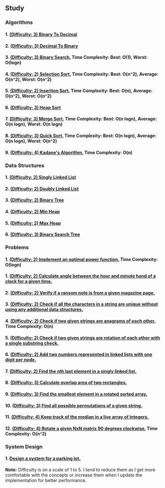 ## Study

### Algorithms

#### 1. [(Difficulty: 3) Binary To Decimal](algorithms/binary_to_decimal.py)
#### 2. [(Difficulty: 3) Decimal To Binary](algorithms/decimal_to_binary.py)
#### 3. [(Difficulty: 3) Binary Search.](algorithms/binary_search.py) Time Complexity: Best: O(1), Worst: O(logn)
#### 4. [(Difficulty: 2) Selection Sort.](algorithms/selection_sort.py) Time Complexity: Best: O(n^2), Average: O(n^2), Worst: O(n^2)
#### 5. [(Difficulty: 2) Insertion Sort.](algorithms/insertion_sort.py) Time Complexity: Best: O(n), Average: O(n^2), Worst: O(n^2)
#### 6. [(Difficulty: 3) Heap Sort](algorithms/heapsort.py)
#### 7. [(Difficulty: 3) Merge Sort.](algorithms/mergesort.py) Time Complexity: Best: O(n logn), Average: O(n logn), Worst: O(n logn)
#### 8. [(Difficulty: 3) Quick Sort.](algorithms/quicksort.py) Time Complexity: Best: O(n logn), Average: O(n logn), Worst: O(n^2)
#### 9. [(Difficulty: 4) Kadane's Algorithm.](algorithms/kadanes_algorithm.py) Time Complexity: O(n)

### Data Structures

#### 1. [(Difficulty: 2) Singly Linked List](data_structures/singly_linked_list.py)
#### 2. [(Difficulty: 2) Doubly Linked List](data_structures/doubly_linked_list.py)
#### 3. [(Difficulty: 2) Binary Tree](data_structures/binary_tree.py)
#### 4. [(Difficulty: 2) Min Heap](data_structures/min_heap.py)
#### 5. [(Difficulty: 2) Max Heap](data_structures/max_heap.py)
#### 6. [(Difficulty: 3) Binary Search Tree](data_structures/binary_search_tree.py)

### Problems

#### 1. [(Difficulty: 2) Implement an optimal power function.](problems/power.py) Time Complexity: O(logn)
#### 1. [(Difficulty: 2) Calculate angle between the hour and minute hand of a clock for a given time.](problems/clock_angle.py)
#### 2. [(Difficulty: 2) Verify if a ransom note is from a given magazine page.](problems/ransom_note.py)
#### 3. [(Difficulty: 2) Check if all the characters in a string are unique without using any additional data structures.](problems/unique_characters_check.py)
#### 4. [(Difficulty: 2) Check if two given strings are anagrams of each other.](problems/strings_anagram.py) Time Complexity: O(n)
#### 5. [(Difficulty: 2) Check if two given strings are rotation of each other with a single substring check.](problems/is_rotation.py)
#### 6. [(Difficulty: 2) Add two numbers represented in linked lists with one digit per node.](problems/add_linked_list_numbers.py)
#### 7. [(Difficulty: 2) Find the nth last element in a singly linked list.](problems/nth_last_linked_list.py)
#### 8. [(Difficulty: 3) Calculate overlap area of two rectangles.](problems/rectangle_overlap_area.py)
#### 9. [(Difficulty: 3) Find the smallest element in a rotated sorted array.](problems/minimum_rotated_sorted.py)
#### 10. [(Difficulty: 3) Find all possible permutations of a given string.](problems/string_permutations.py)
#### 11. [(Difficulty: 4) Keep track of the median in a live array of integers.](problems/track_median.py)
#### 12. [(Difficulty: 4) Rotate a given NxN matrix 90 degrees clockwise.](problems/rotate_matrix_90_degrees.py) Time Complexity: O(n^2)

### System Design

#### 1. [Design a system for a parking lot.](system_design/parking_lot.py)


**Note:** Difficulty is on a scale of 1 to 5. I tend to reduce them as I get more comfortable with the concepts or increase them when I update the implementation for better performance.
